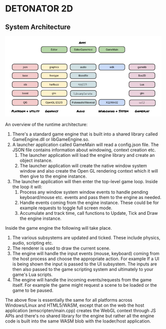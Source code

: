 # DETONATOR 2D

## System Architecture

![Archicture diagram](docu/stack.png "Stack")

An overview of the runtime architecture:

1. There's a standard game engine that is built into a shared library called GameEngine.dll or libGameEngine.so.
2. A launcher application called GameMain will read a config.json file. The JSON file contains information about
   windowing, context creation etc.
    1. The launcher application will load the engine library and create an <Engine> object instance.
    2. The launcher application will create the native window system window and also create the Open GL rendering context
       which it will then give to the engine instance.
3. The launcher application will then enter the top-level game loop. Inside the loop it will:
    1. Process any window system window events to handle pending keyboard/mouse etc. events and pass them to the engine as needed.
    2. Handle events coming from the engine instance. These could be for example requests to toggle full screen mode.
    3. Accumulate and track time, call functions to Update, Tick and Draw the engine instance.

Inside the game engine the following will take place.
1. The various subsystems are updated and ticked. These include physics, audio, scripting etc.
2. The renderer is used to draw the current scene.
3. The engine will handle the input events (mouse, keyboard) coming from the host process and choose the appropriate action.
   For example If a UI is being shown the input is passed to the UI subsystem. The inputs are then also passed to the
   game scripting system and ultimately to your game's Lua scripts.
4. The engine will handle the incoming events/requests from the game itself. For example the game might request a scene
   to be loaded or the game to be paused.

The above flow is essentially the same for all platforms across Windows/Linux and HTML5/WASM, except that on the web the
host application (emscripten/main.cpp) creates the WebGL context through JS APIs and there's no shared library for the engine
but rather all the engine code is built into the same WASM blob with the loader/host application.
